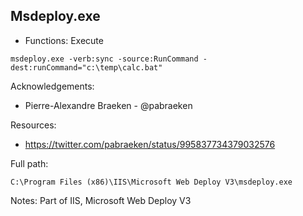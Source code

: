 ## Msdeploy.exe

* Functions: Execute

```
msdeploy.exe -verb:sync -source:RunCommand -dest:runCommand="c:\temp\calc.bat" 
```

Acknowledgements:
* Pierre-Alexandre Braeken - @pabraeken

Resources:
* https://twitter.com/pabraeken/status/995837734379032576

Full path:
```
C:\Program Files (x86)\IIS\Microsoft Web Deploy V3\msdeploy.exe
```

Notes:
Part of IIS, Microsoft Web Deploy V3


